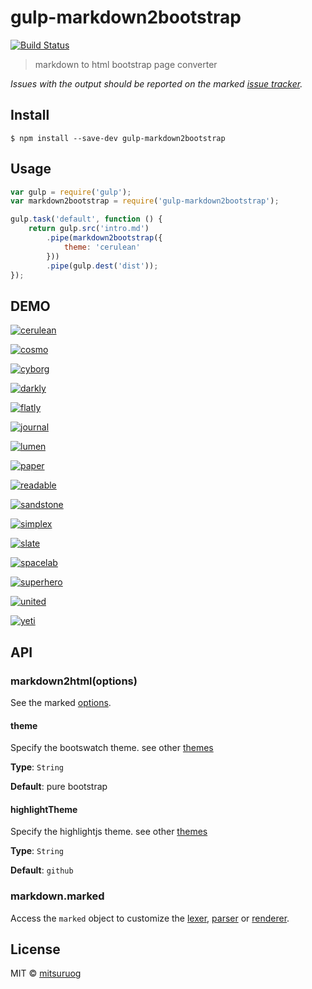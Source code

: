 # gulp-markdown2bootstrap

[![Build Status](https://travis-ci.org/mitsuruog/gulp-markdown2bootstrap.svg?branch=master)](https://travis-ci.org/mitsuruog/gulp-markdown2bootstrap)

> markdown to html bootstrap page converter

*Issues with the output should be reported on the marked [issue tracker](https://github.com/chjj/marked/issues).*

## Install

```
$ npm install --save-dev gulp-markdown2bootstrap
```

## Usage

```js
var gulp = require('gulp');
var markdown2bootstrap = require('gulp-markdown2bootstrap');

gulp.task('default', function () {
	return gulp.src('intro.md')
		.pipe(markdown2bootstrap({
			theme: 'cerulean'
		}))
		.pipe(gulp.dest('dist'));
});
```

## DEMO

[![cerulean](./thumbnails/cerulean.png)](http://mitsuruog.github.io/gulp-markdown2bootstrap/cerulean.html)

[![cosmo](./thumbnails/cosmo.png)](http://mitsuruog.github.io/gulp-markdown2bootstrap/cosmo.html)

[![cyborg](./thumbnails/cyborg.png)](http://mitsuruog.github.io/gulp-markdown2bootstrap/cyborg.html)

[![darkly](./thumbnails/darkly.png)](http://mitsuruog.github.io/gulp-markdown2bootstrap/darkly.html)

[![flatly](./thumbnails/flatly.png)](http://mitsuruog.github.io/gulp-markdown2bootstrap/flatly.html)

[![journal](./thumbnails/journal.png)](http://mitsuruog.github.io/gulp-markdown2bootstrap/journal.html)

[![lumen](./thumbnails/lumen.png)](http://mitsuruog.github.io/gulp-markdown2bootstrap/lumen.html)

[![paper](./thumbnails/paper.png)](http://mitsuruog.github.io/gulp-markdown2bootstrap/paper.html)

[![readable](./thumbnails/readable.png)](http://mitsuruog.github.io/gulp-markdown2bootstrap/readable.html)

[![sandstone](./thumbnails/sandstone.png)](http://mitsuruog.github.io/gulp-markdown2bootstrap/sandstone.html)

[![simplex](./thumbnails/simplex.png)](http://mitsuruog.github.io/gulp-markdown2bootstrap/simplex.html)

[![slate](./thumbnails/slate.png)](http://mitsuruog.github.io/gulp-markdown2bootstrap/slate.html)

[![spacelab](./thumbnails/spacelab.png)](http://mitsuruog.github.io/gulp-markdown2bootstrap/spacelab.html)

[![superhero](./thumbnails/superhero.png)](http://mitsuruog.github.io/gulp-markdown2bootstrap/superhero.html)

[![united](./thumbnails/united.png)](http://mitsuruog.github.io/gulp-markdown2bootstrap/united.html)

[![yeti](./thumbnails/yeti.png)](http://mitsuruog.github.io/gulp-markdown2bootstrap/yeti.html)

## API

### markdown2html(options)

See the marked [options](https://github.com/chjj/marked#options-1).

#### theme

Specify the bootswatch theme. see other [themes](https://bootswatch.com/)

**Type**: `String`

**Default**: pure bootstrap

#### highlightTheme

Specify the highlightjs theme. see other [themes](https://highlightjs.org/static/demo/)

**Type**: `String`

**Default**: `github`

### markdown.marked

Access the `marked` object to customize the [lexer](https://github.com/chjj/marked#access-to-lexer-and-parser), [parser](https://github.com/chjj/marked#access-to-lexer-and-parser) or [renderer](https://github.com/chjj/marked#renderer).


## License

MIT © [mitsuruog](https://github.com/mitsuruog)
